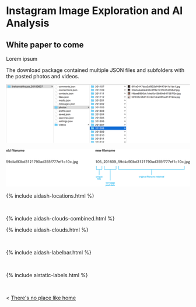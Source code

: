 # Instagram Image Exploration and AI Analysis



## White paper to come

Lorem ipsum
  
  
The download package contained multiple JSON files and subfolders with the posted photos and videos.

![screenshot](https://raw.githubusercontent.com/HannimalCrackers/DHUM_73000/master/img/Instagram_download.png)



![screenshot](https://raw.githubusercontent.com/HannimalCrackers/DHUM_73000/master/img/FilenameKey.png)

  
  {% include aidash-locations.html %}

  &nbsp; &nbsp; &nbsp; &nbsp;
 
 
  {% include aidash-clouds-combined.html %} 

  {% include aidash-clouds.html %} 
 
  &nbsp; &nbsp; &nbsp; &nbsp;
  
  
  {% include aidash-labelbar.html %} 
  
  &nbsp; &nbsp; &nbsp; &nbsp;

  
  {% include aistatic-labels.html %} 

  &nbsp; &nbsp; &nbsp; &nbsp;
  

< [There's no place like home](./index.md)
